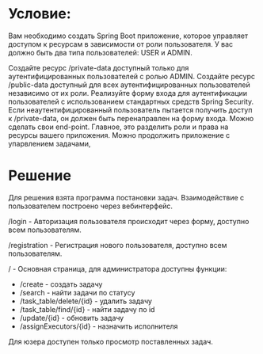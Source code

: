 # Условие:
Вам необходимо создать Spring Boot приложение, которое управляет доступом к ресурсам в зависимости от роли пользователя. 
У вас должно быть два типа пользователей: USER и ADMIN.

Создайте ресурс /private-data доступный только для аутентифицированных пользователей с ролью ADMIN.
Создайте ресурс /public-data доступный для всех аутентифицированных пользователей независимо от их роли.
Реализуйте форму входа для аутентификации пользователей с использованием стандартных средств Spring Security.
Если неаутентифицированный пользователь пытается получить доступ к /private-data, он должен быть перенаправлен на форму входа.
Можно сделать свои end-point. Главное, это разделить роли и права на ресурсы вашего приложения. Можно продолжить приложение с упарвлением задачами,

# Решение
Для решения взята программа постановки задач.
Взаимодействие с пользователем построено через вебинтерфейс.

/login - Авторизация пользователя происходит через форму, доступно всем пользователям.

/registration - Регистрация нового пользователя, доступно всем пользователям.

/ - Основная страница, для администратора доступны функции:

* /create - создать задачу
* /search - найти задачи по статусу
* /task_table/delete/{id} - удалить задачу
* /task_table/find/{id} - найти задачу по id
* /update/{id} - обновить задачу
* /assignExecutors/{id} - назначить исполнителя

Для юзера доступен только просмотр поставленных задач.


